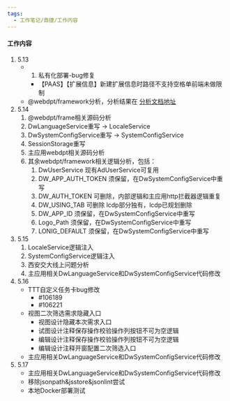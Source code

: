 ```yaml
---
tags:
  - 工作笔记/鼎捷/工作内容
---
```

#### 工作内容

1. 5.13
	- 1. 私有化部署-bug修复
		- 【PAAS】【扩展信息】新建扩展信息时路径不支持空格单前端未做限制
	- @webdpt/framework分析，分析结果在 [分析文档地址](https://www.yuque.com/r/note/4be8126e-26b6-4ec8-b582-14852f0b4165)
2. 5.14
	1. @webdpt/frame相关源码分析
	2. DwLanguageService重写 -> LocaleService
	3. DwSystemConfigService重写 -> SystemConfigService
	4. SessionStorage重写
	5. 主应用webdpt相关源码分析
	6. 其余webdpt/framework相关逻辑分析，包括：
		1. DwUserService 现有AdUserService可复用
		2. DW_APP_AUTH_TOKEN 须保留，在DwSystemConfigService中重写
		3. DW_AUTH_TOKEN 可删除，内部逻辑和主应用http拦截器逻辑重复
		4. DW_USING_TAB 可删除 lcdp部分独有，lcdp已规划删除
		5. DW_APP_ID 须保留，在DwSystemConfigService中重写
		6. Logo_Path 须保留，在DwSystemConfigService中重写
		7. LONIG_DEFAULT 须保留，在DwSystemConfigService中重写
3. 5.15
	1. LocaleService逻辑注入
	2. SystemConfigService逻辑注入
	3. 西安交大线上问题分析
	4. 主应用相关DwLanguageService和DwSystemConfigService代码修改
4. 5.16
	- TTT自定义任务卡bug修改
		- #106189
		- #106221
	- 视图二次筛选需求隐藏入口
		- 视图设计隐藏本次需求入口
		- 试图设计注释保存操作校验操作列按钮不可为空逻辑
		- 编辑设计注释保存操作校验操作列按钮不可为空逻辑
		- 编辑设计注释开窗配置二次筛选入口
	- 主应用相关DwLanguageService和DwSystemConfigService代码修改
5. 5.17
	- 主应用相关DwLanguageService和DwSystemConfigService代码修改
	- 移除jsonpath&jsstore&jsonlint尝试
	- 本地Docker部署测试